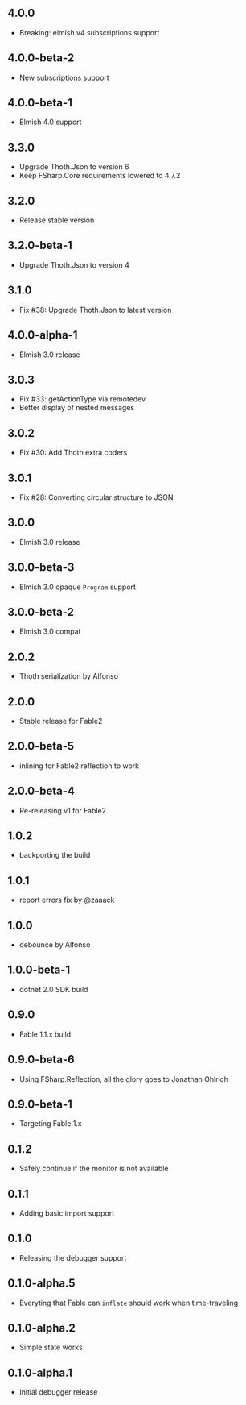 ## 4.0.0
* Breaking: elmish v4 subscriptions support

## 4.0.0-beta-2

* New subscriptions support

## 4.0.0-beta-1

* Elmish 4.0 support

## 3.3.0

* Upgrade Thoth.Json to version 6
* Keep FSharp.Core requirements lowered to 4.7.2

## 3.2.0

* Release stable version

## 3.2.0-beta-1

* Upgrade Thoth.Json to version 4

## 3.1.0

* Fix #38: Upgrade Thoth.Json to latest version

## 4.0.0-alpha-1

* Elmish 3.0 release

## 3.0.3

* Fix #33: getActionType via remotedev
* Better display of nested messages

## 3.0.2

* Fix #30: Add Thoth extra coders

## 3.0.1

* Fix #28: Converting circular structure to JSON

## 3.0.0

* Elmish 3.0 release

## 3.0.0-beta-3

* Elmish 3.0 opaque `Program` support

## 3.0.0-beta-2

* Elmish 3.0 compat

## 2.0.2

* Thoth serialization by Alfonso

## 2.0.0

* Stable release for Fable2

## 2.0.0-beta-5

* inlining for Fable2 reflection to work

## 2.0.0-beta-4

* Re-releasing v1 for Fable2

## 1.0.2

* backporting the build

## 1.0.1

* report errors fix by @zaaack

## 1.0.0

* debounce by Alfonso

## 1.0.0-beta-1

* dotnet 2.0 SDK build

## 0.9.0

* Fable 1.1.x build

## 0.9.0-beta-6

* Using FSharp.Reflection, all the glory goes to Jonathan Ohlrich

## 0.9.0-beta-1

* Targeting Fable 1.x

## 0.1.2

* Safely continue if the monitor is not available

## 0.1.1

* Adding basic import support

## 0.1.0

* Releasing the debugger support

## 0.1.0-alpha.5

* Everyting that Fable can `inflate` should work when time-traveling

## 0.1.0-alpha.2

* Simple state works

## 0.1.0-alpha.1

* Initial debugger release
